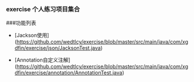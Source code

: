 ### exercise 个人练习项目集合

###功能列表

* [Jackson使用] (https://github.com/wedtlcy/exercise/blob/master/src/main/java/com/xgdfin/exercise/json/JacksonTest.java)

* [Annotation自定义注解] (https://github.com/wedtlcy/exercise/blob/master/src/main/java/com/xgdfin/exercise/annotation/AnnotationTest.java)

